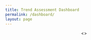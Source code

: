 ```yaml
---
title: Trend Assessment Dashboard
permalink: /dashboard/
layout: page
---
```

<script type="module" src="https://public.tableau.com/javascripts/api/tableau.embedding.3.latest.min.js"></script>
<div style="align-items: center; display: flex; justify-content: center;">  <<tableau-viz hide-tabs="" id="tableauViz" src="https://public.tableau.com/views/SDG-ARM-2024/Story1?" hide-tabs="true", toolbar="hidden", height="600px", width="800px" >> </tableau-viz></div>
